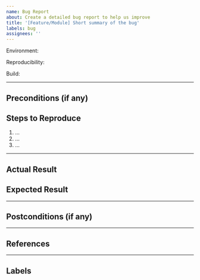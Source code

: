 ```yaml
---
name: Bug Report
about: Create a detailed bug report to help us improve
title: '[Feature/Module] Short summary of the bug'
labels: bug
assignees: ''
---
```


Environment:

<!-- OS, browser (with a version), device (if mobile) -->
<!-- Example: Windows 11, Chrome 117, Pixel 6 Android 13 -->

Reproducibility:

<!-- always / sometimes / rarely -->

Build:

<!-- Commit hash or version where bug was found -->
<!-- Example: commit 147fa44 from dev branch -->

---

## Preconditions (if any)

<!-- Setup required before reproducing -->
<!-- Example: User created in DB, logged in with valid credentials -->

## Steps to Reproduce

<!-- Step-by-step actions -->

1. ...
2. ...
3. ...

---

## Actual Result

<!-- What happened -->
<!-- Example: "Publish button is missing on Preview page" -->
<!-- Attach screenshot/video if possible -->

## Expected Result

<!-- What should happen -->
<!-- Example: "Publish button should be visible on Preview page" -->
<!-- Attach mockups/designs if available -->

---

## Postconditions (if any)

<!-- Cleanup needed after reproducing -->
<!-- Example: Delete created test data from DB -->

---

## References

<!-- Related user story, test case, or task -->
<!-- Example: User story #100, [Test case](https://jira.softserve.academy/browse/100) -->

---

## Labels

<!-- Add applicable labels:
- Priority: pri:high / pri:medium / pri:low
- Severity: severity:blocker / severity:critical / severity:minor
- Type: UI / Functional / API / Performance
-->
